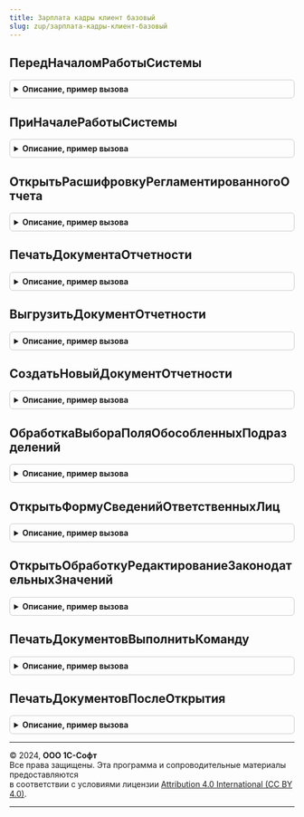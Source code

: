 ```yaml
---
title: Зарплата кадры клиент базовый
slug: zup/зарплата-кадры-клиент-базовый
---
```



## ПередНачаломРаботыСистемы
<details style="margin: 1em 0; padding: 0.5em; border: 1px solid #ccc; border-radius: 6px;">

<summary style="font-weight: bold; cursor: pointer;">Описание, пример вызова</summary>

```bsl

// См. ОбщегоНазначенияКлиентПереопределяемый.ПередНачаломРаботыСистемы
Процедура ПередНачаломРаботыСистемы(Параметры) Экспорт
```

Пример вызова
```bsl
ЗарплатаКадрыКлиентБазовый.ПередНачаломРаботыСистемы(Параметры) 
```
</details>

## ПриНачалеРаботыСистемы
<details style="margin: 1em 0; padding: 0.5em; border: 1px solid #ccc; border-radius: 6px;">

<summary style="font-weight: bold; cursor: pointer;">Описание, пример вызова</summary>

```bsl

// См. ОбщегоНазначенияКлиентПереопределяемый.ПриНачалеРаботыСистемы
Процедура ПриНачалеРаботыСистемы(Параметры) Экспорт
```

Пример вызова
```bsl
ЗарплатаКадрыКлиентБазовый.ПриНачалеРаботыСистемы(Параметры) 
```
</details>

## ОткрытьРасшифровкуРегламентированногоОтчета
<details style="margin: 1em 0; padding: 0.5em; border: 1px solid #ccc; border-radius: 6px;">

<summary style="font-weight: bold; cursor: pointer;">Описание, пример вызова</summary>

```bsl

// См. РегламентированнаяОтчетностьКлиентПереопределяемый.ОткрытьРасшифровкуОтчета.
Процедура ОткрытьРасшифровкуРегламентированногоОтчета(ИДОтчета, ИДРедакцииОтчета, ИДИменПоказателей, ПараметрыОтчета) Экспорт
```

Пример вызова
```bsl
ЗарплатаКадрыКлиентБазовый.ОткрытьРасшифровкуРегламентированногоОтчета(ИДОтчета, ИДРедакцииОтчета, ИДИменПоказателей, ПараметрыОтчета) 
```
</details>

## ПечатьДокументаОтчетности
<details style="margin: 1em 0; padding: 0.5em; border: 1px solid #ccc; border-radius: 6px;">

<summary style="font-weight: bold; cursor: pointer;">Описание, пример вызова</summary>

```bsl

// См. РегламентированнаяОтчетностьКлиентПереопределяемый.Печать.
Процедура ПечатьДокументаОтчетности(Ссылка, ИмяМакетаДляПечати, СтандартнаяОбработка) Экспорт
```

Пример вызова
```bsl
ЗарплатаКадрыКлиентБазовый.ПечатьДокументаОтчетности(Ссылка, ИмяМакетаДляПечати, СтандартнаяОбработка) 
```
</details>

## ВыгрузитьДокументОтчетности
<details style="margin: 1em 0; padding: 0.5em; border: 1px solid #ccc; border-radius: 6px;">

<summary style="font-weight: bold; cursor: pointer;">Описание, пример вызова</summary>

```bsl

// См. РегламентированнаяОтчетностьКлиентПереопределяемый.Выгрузить.
Процедура ВыгрузитьДокументОтчетности(Ссылка, УникальныйИдентификаторФормы) Экспорт
```

Пример вызова
```bsl
ЗарплатаКадрыКлиентБазовый.ВыгрузитьДокументОтчетности(Ссылка, УникальныйИдентификаторФормы) 
```
</details>

## СоздатьНовыйДокументОтчетности
<details style="margin: 1em 0; padding: 0.5em; border: 1px solid #ccc; border-radius: 6px;">

<summary style="font-weight: bold; cursor: pointer;">Описание, пример вызова</summary>

```bsl

// См. РегламентированнаяОтчетностьКлиентПереопределяемый.СоздатьНовыйОбъект.
Процедура СоздатьНовыйДокументОтчетности(Организация, Тип, СтандартнаяОбработка) Экспорт
```

Пример вызова
```bsl
ЗарплатаКадрыКлиентБазовый.СоздатьНовыйДокументОтчетности(Организация, Тип, СтандартнаяОбработка) 
```
</details>

## ОбработкаВыбораПоляОбособленныхПодразделений
<details style="margin: 1em 0; padding: 0.5em; border: 1px solid #ccc; border-radius: 6px;">

<summary style="font-weight: bold; cursor: pointer;">Описание, пример вызова</summary>

```bsl

// См. РегламентированнаяОтчетностьКлиентПереопределяемый.ОбработкаВыбораПоляОбособленныхПодразделений
Процедура ОбработкаВыбораПоляОбособленныхПодразделений(Форма, СтандартнаяОбработка) Экспорт
```

Пример вызова
```bsl
ЗарплатаКадрыКлиентБазовый.ОбработкаВыбораПоляОбособленныхПодразделений(Форма, СтандартнаяОбработка) 
```
</details>

## ОткрытьФормуСведенийОтветственныхЛиц
<details style="margin: 1em 0; padding: 0.5em; border: 1px solid #ccc; border-radius: 6px;">

<summary style="font-weight: bold; cursor: pointer;">Описание, пример вызова</summary>

```bsl

// См. ЗарплатаКадрыКлиент.ОткрытьФормуСведенийОтветственныхЛиц.
Процедура ОткрытьФормуСведенийОтветственныхЛиц(Организация) Экспорт
```

Пример вызова
```bsl
ЗарплатаКадрыКлиентБазовый.ОткрытьФормуСведенийОтветственныхЛиц(Организация) 
```
</details>

## ОткрытьОбработкуРедактированиеЗаконодательныхЗначений
<details style="margin: 1em 0; padding: 0.5em; border: 1px solid #ccc; border-radius: 6px;">

<summary style="font-weight: bold; cursor: pointer;">Описание, пример вызова</summary>

```bsl

// См. ЗарплатаКадрыКлиент.ОткрытьОбработкуРедактированиеЗаконодательныхЗначений.
Процедура ОткрытьОбработкуРедактированиеЗаконодательныхЗначений() Экспорт
```

Пример вызова
```bsl
ЗарплатаКадрыКлиентБазовый.ОткрытьОбработкуРедактированиеЗаконодательныхЗначений() 
```
</details>

## ПечатьДокументовВыполнитьКоманду
<details style="margin: 1em 0; padding: 0.5em; border: 1px solid #ccc; border-radius: 6px;">

<summary style="font-weight: bold; cursor: pointer;">Описание, пример вызова</summary>

```bsl

// СтандартныеПодсистемы.УправлениеПечатью

// См. УправлениеПечатьюКлиентПереопределяемый.ПечатьДокументовВыполнитьКоманду
Процедура ПечатьДокументовВыполнитьКоманду(Форма, Команда, ПродолжитьВыполнениеНаСервере, ДополнительныеПараметры) Экспорт
```

Пример вызова
```bsl
ЗарплатаКадрыКлиентБазовый.ПечатьДокументовВыполнитьКоманду(Форма, Команда, ПродолжитьВыполнениеНаСервере, ДополнительныеПараметры) 
```
</details>

## ПечатьДокументовПослеОткрытия
<details style="margin: 1em 0; padding: 0.5em; border: 1px solid #ccc; border-radius: 6px;">

<summary style="font-weight: bold; cursor: pointer;">Описание, пример вызова</summary>

```bsl

// См. УправлениеПечатьюКлиентПереопределяемый.ПечатьДокументовПослеОткрытия
Процедура ПечатьДокументовПослеОткрытия(Форма) Экспорт
```

Пример вызова
```bsl
ЗарплатаКадрыКлиентБазовый.ПечатьДокументовПослеОткрытия(Форма) 
```
</details>

---

© 2024, **ООО 1С-Софт**  
Все права защищены. Эта программа и сопроводительные материалы предоставляются  
в соответствии с условиями лицензии [Attribution 4.0 International (CC BY 4.0)](https://creativecommons.org/licenses/by/4.0/legalcode).

---
